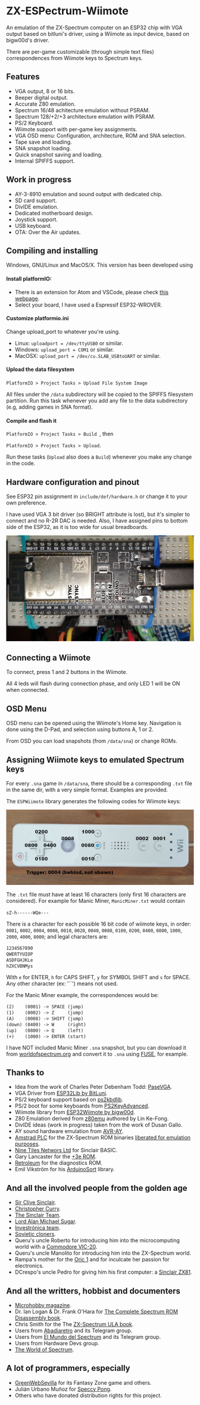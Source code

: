# ZX-ESPectrum-Wiimote

An emulation of the ZX-Spectrum computer on an ESP32 chip with VGA output based on bitluni's driver, using a Wiimote as input device, based on bigw00d's driver.

There are per-game customizable (through simple text files) correspondences from Wiimote keys to Spectrum keys.

## Features

- VGA output, 8 or 16 bits.
- Beeper digital output.
- Accurate Z80 emulation.
- Spectrum 16/48 achitecture emulation without PSRAM.
- Spectrum 128/+2/+3 architecture emulation with PSRAM.
- PS/2 Keyboard.
- Wiimote support with per-game key assignments.
- VGA OSD menu: Configuration, architecture, ROM and SNA selection.
- Tape save and loading.
- SNA snapshot loading.
- Quick snapshot saving and loading.
- Internal SPIFFS support.

## Work in progress

- AY-3-8910 emulation and sound output with dedicated chip.
- SD card support.
- DivIDE emulation.
- Dedicated motherboard design.
- Joystick support.
- USB keyboard.
- OTA: Over the Air updates.

## Compiling and installing

Windows, GNU/Linux and MacOS/X. This version has been developed using 

#### Install platformIO:

- There is an extension for Atom and VSCode, please check [this webpage](https://platformio.org/).
- Select your board, I have used a Espressif ESP32-WROVER.

#### Customize platformio.ini

Change upload_port to whatever you're using.
- Linux: `uploadport = /dev/ttyUSB0` or similar.
- Windows: `upload_port = COM1` or similar.
- MacOSX: `upload_port = /dev/cu.SLAB_USBtoUART` or similar.

#### Upload the data filesystem

`PlatformIO > Project Tasks > Upload File System Image`

All files under the `/data` subdirectory will be copied to the SPIFFS filesystem partition. Run this task whenever you add any file to the data subdirectory (e.g, adding games in SNA format).

#### Compile and flash it

`PlatformIO > Project Tasks > Build `, then

`PlatformIO > Project Tasks > Upload`.

Run these tasks (`Upload` also does a `Build`) whenever you make any change in the code.

## Hardware configuration and pinout

See ESP32 pin assignment in `include/def/hardware.h` or change it to your own preference.

I have used VGA 3 bit driver (so BRIGHT attribute is lost), but it's simpler to connect and no R-2R DAC is needed. Also, I have assigned pins to bottom side of the ESP32, as it is too wide for usual breadboards.

![esp32-pinout](./doc/esp32-pinout.jpg)

## Connecting a Wiimote

To connect, press 1 and 2 buttons in the Wiimote.

All 4 leds will flash during connection phase, and only LED 1 will be ON when connected.

## OSD Menu

OSD menu can be opened using the Wiimote's Home key. Navigation is done using the D-Pad, and selection using buttons A, 1 or 2.

From OSD you can load snapshots (from `/data/sna`) or change ROMs.

## Assigning Wiimote keys to emulated Spectrum keys
For every `.sna` game in `/data/sna`, there should be a corresponding `.txt` file in the same dir, with a very simple format. Examples are provided.

The `ESPWiimote` library generates the following codes for Wiimote keys:

![wiimote-key-codes](./doc/wiimote-key-codes.jpg)

The `.txt` file must have at least 16 characters (only first 16 characters are considered). For example for Manic Miner, `ManicMiner.txt` would contain

`sZ-h------WQe---`

There is a character for each possible 16 bit code of wiimote keys, in order: `0001`, `0002`, `0004`, `0008`, `0010`, `0020`, `0040`, `0080`, `0100`, `0200`, `0400`, `0800`, `1000`, `2000`, `4000`, `8000`; and legal characters are:

```
1234567890
QWERTYUIOP
ASDFGHJKLe
hZXCVBNMys
````
With `e` for ENTER, `h` for CAPS SHIFT, `y` for SYMBOL SHIFT and `s` for SPACE. Any other character (ex: '``') means not used.

For the Manic Miner example, the correspondences would be:

```
(2)    (0001) -> SPACE (jump)
(1)    (0002) -> Z     (jump)
(A)    (0008) -> SHIFT (jump)
(down) (0400) -> W     (right)
(up)   (0800) -> Q     (left)
(+)    (1000) -> ENTER (start)

```

I have NOT included Manic Miner `.sna` snapshot, but you can download it from [worldofspectrum.org](https://worldofspectrum.org/archive/software/games/manic-miner-bug-byte-software-ltd) and convert it to `.sna` using [FUSE](http://fuse-emulator.sourceforge.net/), for example.

## Thanks to

- Idea from the work of Charles Peter Debenham Todd: [PaseVGA](https://github.com/retrogubbins/paseVGA).
- VGA Driver from [ESP32Lib by BitLuni](https://github.com/bitluni/ESP32Lib).
- PS/2 keyboard support based on [ps2kbdlib](https://github.com/michalhol/ps2kbdlib).
- PS/2 boot for some keyboards from [PS2KeyAdvanced](https://github.com/techpaul/PS2KeyAdvanced).
- Wiimote library from [ESP32Wiimote by bigw00d](https://github.com/bigw00d/Arduino-ESP32Wiimote).
- Z80 Emulation derived from [z80emu](https://github.com/anotherlin/z80emu) authored by Lin Ke-Fong.
- DivIDE ideas (work in progress) taken from the work of Dusan Gallo.
- AY sound hardware emulation from [AVR-AY](https://www.avray.ru/).
- [Amstrad PLC](http://www.amstrad.com) for the ZX-Spectrum ROM binaries [liberated for emulation purposes](http://www.worldofspectrum.org/permits/amstrad-roms.txt).
- [Nine Tiles Networs Ltd](http://www.worldofspectrum.org/sinclairbasic/index.html) for Sinclair BASIC.
- Gary Lancaster for the [+3e ROM](http://www.worldofspectrum.org/zxplus3e/).
- [Retroleum](http://blog.retroleum.co.uk/electronics-articles/a-diagnostic-rom-image-for-the-zx-spectrum/) for the diagnostics ROM.
- Emil Vikström for his [ArduinoSort](https://github.com/emilv/ArduinoSort) library.

## And all the involved people from the golden age

- [Sir Clive Sinclair](https://en.wikipedia.org/wiki/Clive_Sinclair).
- [Christopher Curry](https://en.wikipedia.org/wiki/Christopher_Curry).
- [The Sinclair Team](https://en.wikipedia.org/wiki/Sinclair_Research).
- [Lord Alan Michael Sugar](https://en.wikipedia.org/wiki/Alan_Sugar).
- [Investrónica team](https://es.wikipedia.org/wiki/Investr%C3%B3nica).
- [Sovietic cloners](https://en.wikipedia.org/wiki/List_of_ZX_Spectrum_clones).
- Queru's uncle Roberto for introducing him into the microcomputing world with a [Commodore VIC-20](https://en.wikipedia.org/wiki/Commodore_VIC-20).
- Queru's uncle Manolito for introducing him into the ZX-Spectrum world.
- Rampa's mother for the [Oric 1](https://en.wikipedia.org/wiki/Oric#Oric-1) and for inculcate her passion for electronics.
- DCrespo's uncle Pedro for giving him his first computer: a [Sinclair ZX81](https://en.wikipedia.org/wiki/ZX81).

## And all the writters, hobbist and documenters

- [Microhobby magazine](https://es.wikipedia.org/wiki/MicroHobby).
- Dr. Ian Logan & Dr. Frank O'Hara for [The Complete Spectrum ROM Disassembly book](http://freestuff.grok.co.uk/rom-dis/).
- Chris Smith for the The [ZX-Spectrum ULA book](http://www.zxdesign.info/book/).
- Users from [Abadiaretro](https://abadiaretro.com/) and its Telegram group.
- Users from [El Mundo del Spectrum](http://www.elmundodelspectrum.com/) and its Telegram group.
- Users from Hardware Devs group.
- [The World of Spectrum](http://www.worldofspectrum.org/).

## A lot of programmers, especially

- [GreenWebSevilla](https://www.instagram.com/greenwebsevilla/) for its Fantasy Zone game and others.
- Julián Urbano Muñoz for [Speccy Pong](https://www.instagram.com/greenwebsevilla/).
- Others who have donated distribution rights for this project.
